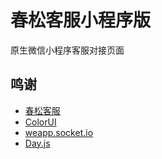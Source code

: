 # 春松客服小程序版
原生微信小程序客服对接页面

## 鸣谢

- [春松客服](https://gitee.com/chatopera/cskefu)
- [ColorUI](https://www.color-ui.com)
- [weapp.socket.io](https://github.com/weapp-socketio/weapp.socket.io)
- [Day.js](https://dayjs.gitee.io/zh-CN/)
